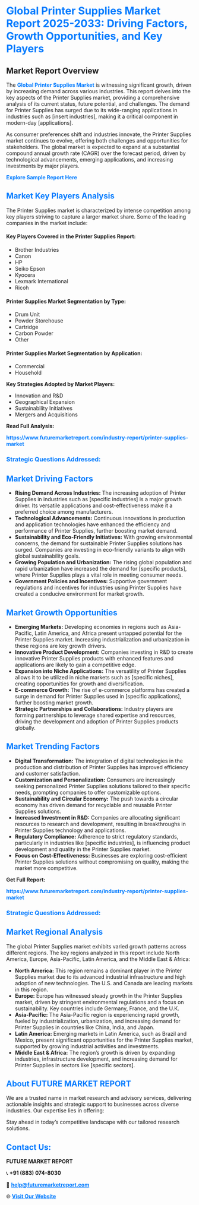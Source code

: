<h1 style="color: #007BFF;">Global Printer Supplies Market Report 2025-2033: Driving Factors, Growth Opportunities, and Key Players</h1>

<section id="overview">
<h2>Market Report Overview</h2>
<p>The <a href="https://www.futuremarketreport.com/industry-report/printer-supplies-market" style="color: #007BFF; text-decoration: none;"><strong>Global Printer Supplies Market</strong></a> is witnessing significant growth, driven by increasing demand across various industries. This report delves into the key aspects of the Printer Supplies market, providing a comprehensive analysis of its current status, future potential, and challenges. The demand for Printer Supplies has surged due to its wide-ranging applications in industries such as [insert industries], making it a critical component in modern-day [applications].</p>
<p>As consumer preferences shift and industries innovate, the Printer Supplies market continues to evolve, offering both challenges and opportunities for stakeholders. The global market is expected to expand at a substantial compound annual growth rate (CAGR) over the forecast period, driven by technological advancements, emerging applications, and increasing investments by major players.</p>
</section>

<section id="overview">
<p><a href="https://www.futuremarketreport.com/request-sample/reportId=51132" style="color: #007BFF; text-decoration: none;"><strong>Explore Sample Report Here</strong></a></p>
</section>

<section id="key-players">
<h2 style="color: #007BFF;">Market Key Players Analysis</h2>
<p>The Printer Supplies market is characterized by intense competition among key players striving to capture a larger market share. Some of the leading companies in the market include:</p>
<h4>Key Players Covered in the Printer Supplies Report:</h4>
<ul><li>Brother Industries</li><li>Canon</li><li>HP</li><li>Seiko Epson</li><li>Kyocera</li><li>Lexmark International</li><li>Ricoh</li></ul>
<h4>Printer Supplies Market Segmentation by Type:</h4>
<ul><li>Drum Unit</li><li>Powder Storehouse</li><li>Cartridge</li><li>Carbon Powder</li><li>Other</li></ul>

<h4>Printer Supplies Market Segmentation by Application:</h4>
<ul><li>Commercial</li><li>Household</li></ul>
<p><strong>Key Strategies Adopted by Market Players:</strong></p>
<ul>
<li>Innovation and R&D</li>
<li>Geographical Expansion</li>
<li>Sustainability Initiatives</li>
<li>Mergers and Acquisitions</li>
</ul>
</section>

<section>
<p><strong>Read Full Analysis: </strong></p><a href="https://www.futuremarketreport.com/industry-report/printer-supplies-market" style="color: #007BFF; text-decoration: none;"><strong>https://www.futuremarketreport.com/industry-report/printer-supplies-market</strong></a>
<h3 style="color: #007BFF;">Strategic Questions Addressed:</h3>
</section>

<section id="driving-factors">
<h2 style="color: #007BFF;">Market Driving Factors</h2>
<ul>
<li><strong>Rising Demand Across Industries:</strong> The increasing adoption of Printer Supplies in industries such as [specific industries] is a major growth driver. Its versatile applications and cost-effectiveness make it a preferred choice among manufacturers.</li>
<li><strong>Technological Advancements:</strong> Continuous innovations in production and application technologies have enhanced the efficiency and performance of Printer Supplies, further boosting market demand.</li>
<li><strong>Sustainability and Eco-Friendly Initiatives:</strong> With growing environmental concerns, the demand for sustainable Printer Supplies solutions has surged. Companies are investing in eco-friendly variants to align with global sustainability goals.</li>
<li><strong>Growing Population and Urbanization:</strong> The rising global population and rapid urbanization have increased the demand for [specific products], where Printer Supplies plays a vital role in meeting consumer needs.</li>
<li><strong>Government Policies and Incentives:</strong> Supportive government regulations and incentives for industries using Printer Supplies have created a conducive environment for market growth.</li>
</ul>
</section>

<section id="growth-opportunities">
<h2 style="color: #007BFF;">Market Growth Opportunities</h2>
<ul>
<li><strong>Emerging Markets:</strong> Developing economies in regions such as Asia-Pacific, Latin America, and Africa present untapped potential for the Printer Supplies market. Increasing industrialization and urbanization in these regions are key growth drivers.</li>
<li><strong>Innovative Product Development:</strong> Companies investing in R&D to create innovative Printer Supplies products with enhanced features and applications are likely to gain a competitive edge.</li>
<li><strong>Expansion into Niche Applications:</strong> The versatility of Printer Supplies allows it to be utilized in niche markets such as [specific niches], creating opportunities for growth and diversification.</li>
<li><strong>E-commerce Growth:</strong> The rise of e-commerce platforms has created a surge in demand for Printer Supplies used in [specific applications], further boosting market growth.</li>
<li><strong>Strategic Partnerships and Collaborations:</strong> Industry players are forming partnerships to leverage shared expertise and resources, driving the development and adoption of Printer Supplies products globally.</li>
</ul>
</section>

<section id="trending-factors">
<h2 style="color: #007BFF;">Market Trending Factors</h2>
<ul>
<li><strong>Digital Transformation:</strong> The integration of digital technologies in the production and distribution of Printer Supplies has improved efficiency and customer satisfaction.</li>
<li><strong>Customization and Personalization:</strong> Consumers are increasingly seeking personalized Printer Supplies solutions tailored to their specific needs, prompting companies to offer customizable options.</li>
<li><strong>Sustainability and Circular Economy:</strong> The push towards a circular economy has driven demand for recyclable and reusable Printer Supplies solutions.</li>
<li><strong>Increased Investment in R&D:</strong> Companies are allocating significant resources to research and development, resulting in breakthroughs in Printer Supplies technology and applications.</li>
<li><strong>Regulatory Compliance:</strong> Adherence to strict regulatory standards, particularly in industries like [specific industries], is influencing product development and quality in the Printer Supplies market.</li>
<li><strong>Focus on Cost-Effectiveness:</strong> Businesses are exploring cost-efficient Printer Supplies solutions without compromising on quality, making the market more competitive.</li>
</ul>
</section>

<section>
<p><strong>Get Full Report: </strong></p><a href="https://www.futuremarketreport.com/industry-report/printer-supplies-market" style="color: #007BFF; text-decoration: none;"><strong>https://www.futuremarketreport.com/industry-report/printer-supplies-market</strong></a>
<h3 style="color: #007BFF;">Strategic Questions Addressed:</h3>
</section>


<section id="regional-analysis">
<h2 style="color: #007BFF;">Market Regional Analysis</h2>
<p>The global Printer Supplies market exhibits varied growth patterns across different regions. The key regions analyzed in this report include North America, Europe, Asia-Pacific, Latin America, and the Middle East & Africa:</p>
<ul>
<li><strong>North America:</strong> This region remains a dominant player in the Printer Supplies market due to its advanced industrial infrastructure and high adoption of new technologies. The U.S. and Canada are leading markets in this region.</li>
<li><strong>Europe:</strong> Europe has witnessed steady growth in the Printer Supplies market, driven by stringent environmental regulations and a focus on sustainability. Key countries include Germany, France, and the U.K.</li>
<li><strong>Asia-Pacific:</strong> The Asia-Pacific region is experiencing rapid growth, fueled by industrialization, urbanization, and increasing demand for Printer Supplies in countries like China, India, and Japan.</li>
<li><strong>Latin America:</strong> Emerging markets in Latin America, such as Brazil and Mexico, present significant opportunities for the Printer Supplies market, supported by growing industrial activities and investments.</li>
<li><strong>Middle East & Africa:</strong> The region’s growth is driven by expanding industries, infrastructure development, and increasing demand for Printer Supplies in sectors like [specific sectors].</li>
</ul>
</section>

<footer>
<h2 style="color: #007BFF;">About FUTURE MARKET REPORT</h2>
<p>We are a trusted name in market research and advisory services, delivering actionable insights and strategic support to businesses across diverse industries. Our expertise lies in offering:</p>

<p>Stay ahead in today’s competitive landscape with our tailored research solutions.</p>

<h2 style="color: #007BFF;">Contact Us:</h2>
<p><strong>FUTURE MARKET REPORT</strong></p>
<p>📞 <strong>+91 (883) 074-8030</strong></p>
<p>📧 <strong><a href="mailto:help@futuremarketreport.com" style="color: #007BFF;">help@futuremarketreport.com</a></strong></p>
<p>🌐 <strong><a href="https://www.futuremarketreport.com/" style="color: #007BFF;">Visit Our Website</a></strong></p>
</footer>
